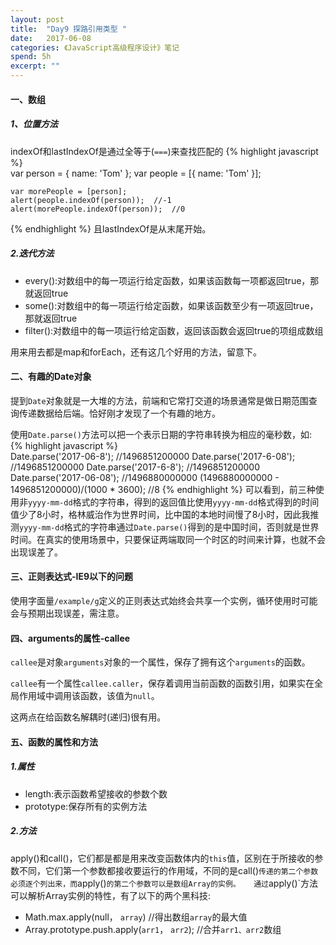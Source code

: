 ```yaml
---
layout: post
title:  "Day9 探路引用类型 "
date:   2017-06-08
categories: 《JavaScript高级程序设计》笔记
spend: 5h
excerpt: ""
---
```

#### 一、数组
##### 1、位置方法
indexOf和lastIndexOf是通过全等于(`===`)来查找匹配的
{% highlight javascript %}  
    var person = { name: 'Tom' };
    var people = [{ name: 'Tom' }];
    
    var morePeople = [person];
    alert(people.indexOf(person));  //-1
    alert(morePeople.indexOf(person));  //0    
{% endhighlight %} 
且lastIndexOf是从末尾开始。
##### 2.迭代方法
* every():对数组中的每一项运行给定函数，如果该函数每一项都返回true，那就返回true
* some():对数组中的每一项运行给定函数，如果该函数至少有一项返回true，那就返回true
* filter():对数组中的每一项运行给定函数，返回该函数会返回true的项组成数组  

用来用去都是map和forEach，还有这几个好用的方法，留意下。
#### 二、有趣的Date对象
提到`Date`对象就是一大堆的方法，前端和它常打交道的场景通常是做日期范围查询传递数据给后端。恰好刚才发现了一个有趣的地方。

使用`Date.parse()`方法可以把一个表示日期的字符串转换为相应的毫秒数，如:
{% highlight javascript %}  
    Date.parse('2017-06-8');     //1496851200000 
    Date.parse('2017-6-08');     //1496851200000 
    Date.parse('2017-6-8');      //1496851200000
    Date.parse('2017-06-08');    //1496880000000
    (1496880000000 - 1496851200000)/(1000 * 3600);  //8
{% endhighlight %} 
可以看到，前三种使用非`yyyy-mm-dd`格式的字符串，得到的返回值比使用`yyyy-mm-dd`格式得到的时间值少了8小时，格林威治作为世界时间，比中国的本地时间慢了8小时，因此我推测`yyyy-mm-dd`格式的字符串通过`Date.parse()`得到的是中国时间，否则就是世界时间。在真实的使用场景中，只要保证两端取同一个时区的时间来计算，也就不会出现误差了。
#### 三、正则表达式-IE9以下的问题
使用字面量`/example/g`定义的正则表达式始终会共享一个实例，循环使用时可能会与预期出现误差，需注意。
#### 四、arguments的属性-callee
`callee`是对象`arguments`对象的一个属性，保存了拥有这个`arguments`的函数。

`callee`有一个属性`callee.caller`，保存着调用当前函数的函数引用，如果实在全局作用域中调用该函数，该值为`null`。

这两点在给函数名解耦时(递归)很有用。

#### 五、函数的属性和方法
##### 1.属性
* length:表示函数希望接收的参数个数
* prototype:保存所有的实例方法

##### 2.方法
apply()和call()，它们都是都是用来改变函数体内的`this`值，区别在于所接收的参数不同，它们第一个参数都接收要运行的作用域，不同的是call()`传递的第二个参数必须逐个列出来，而`apply()`的第二个参数可以是数组Array的实例。  
通过`apply()`方法可以解析Array实例的特性，有了以下的两个黑科技:
* Math.max.apply(null， `array`)  //得出数组`array`的最大值
* Array.prototype.push.apply(`arr1`， `arr2`);  //合并`arr1、arr2`数组